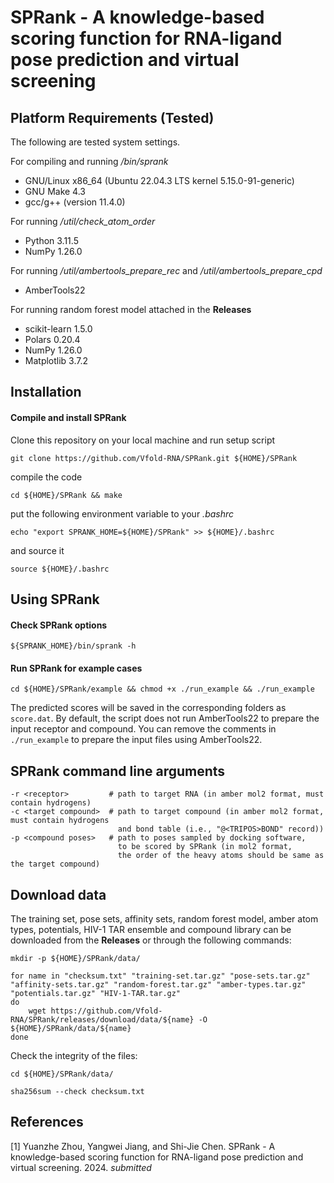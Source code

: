 # SPRank - A knowledge-based scoring function for RNA-ligand pose prediction and virtual screening

## Platform Requirements (Tested)
The following are tested system settings.

For compiling and running */bin/sprank*
* GNU/Linux x86_64 (Ubuntu 22.04.3 LTS kernel 5.15.0-91-generic)
* GNU Make 4.3
* gcc/g++ (version 11.4.0)

For running */util/check_atom_order*
* Python 3.11.5
* NumPy 1.26.0

For running */util/ambertools_prepare_rec* and */util/ambertools_prepare_cpd*
* AmberTools22

For running random forest model attached in the **Releases**
* scikit-learn 1.5.0
* Polars 0.20.4
* NumPy 1.26.0
* Matplotlib 3.7.2

## Installation

#### Compile and install SPRank
Clone this repository on your local machine and run setup script
```
git clone https://github.com/Vfold-RNA/SPRank.git ${HOME}/SPRank
```
compile the code
```
cd ${HOME}/SPRank && make
```
put the following environment variable to your *.bashrc*
```
echo "export SPRANK_HOME=${HOME}/SPRank" >> ${HOME}/.bashrc
```
and source it 
```
source ${HOME}/.bashrc
```

## Using SPRank

#### Check SPRank options
```
${SPRANK_HOME}/bin/sprank -h
```

#### Run SPRank for example cases
```
cd ${HOME}/SPRank/example && chmod +x ./run_example && ./run_example
```
The predicted scores will be saved in the corresponding folders as `score.dat`.
By default, the script does not run AmberTools22 to prepare the input receptor and compound.
You can remove the comments in `./run_example` to prepare the input files using AmberTools22.


## SPRank command line arguments
```
-r <receptor>         # path to target RNA (in amber mol2 format, must contain hydrogens)
-c <target compound>  # path to target compound (in amber mol2 format, must contain hydrogens 
                        and bond table (i.e., "@<TRIPOS>BOND" record))
-p <compound poses>   # path to poses sampled by docking software,
                        to be scored by SPRank (in mol2 format,
                        the order of the heavy atoms should be same as the target compound)
```

## Download data
The training set, pose sets, affinity sets, random forest model, amber atom types, potentials, 
HIV-1 TAR ensemble and compound library can be downloaded from the **Releases** or through the following commands:
```
mkdir -p ${HOME}/SPRank/data/
```
```
for name in "checksum.txt" "training-set.tar.gz" "pose-sets.tar.gz" "affinity-sets.tar.gz" "random-forest.tar.gz" "amber-types.tar.gz" "potentials.tar.gz" "HIV-1-TAR.tar.gz"
do
    wget https://github.com/Vfold-RNA/SPRank/releases/download/data/${name} -O ${HOME}/SPRank/data/${name}
done
```
Check the integrity of the files:
```
cd ${HOME}/SPRank/data/
```
```
sha256sum --check checksum.txt
```

## References

[1] Yuanzhe Zhou, Yangwei Jiang, and Shi-Jie Chen. 
SPRank - A knowledge-based scoring function for RNA-ligand pose prediction and virtual screening. 
2024. *submitted*
